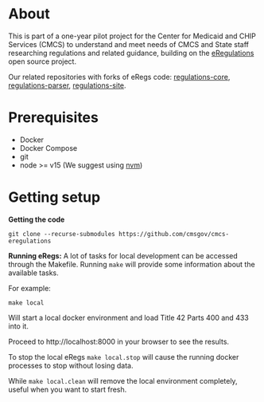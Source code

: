 # About

This is part of a one-year pilot project for the Center for Medicaid and CHIP Services (CMCS) to understand and meet needs of CMCS and State staff researching regulations and related guidance, building on the [eRegulations](https://eregs.github.io/) open source project.

Our related repositories with forks of eRegs code: [regulations-core](https://github.com/CMSgov/regulations-core), [regulations-parser](https://github.com/CMSgov/regulations-parser), [regulations-site](https://github.com/CMSgov/regulations-site).

# Prerequisites
- Docker
- Docker Compose
- git
- node >= v15 (We suggest using [nvm](https://github.com/nvm-sh/nvm))

# Getting setup

**Getting the code**

```
git clone --recurse-submodules https://github.com/cmsgov/cmcs-eregulations
```

**Running eRegs:**
A lot of tasks for local development can be accessed through the Makefile.
Running `make` will provide some information about the available tasks.

For example:
```
make local
```
Will start a local docker environment and load Title 42 Parts 400 and 433 into it.

Proceed to http://localhost:8000 in your browser to see the results.

To stop the local eRegs `make local.stop` will cause the running docker processes to stop without losing data.

While `make local.clean` will remove the local environment completely, useful when you want to start fresh.
